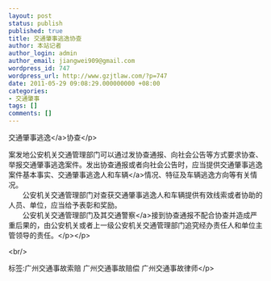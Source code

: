 ```yaml
---
layout: post
status: publish
published: true
title: 交通肇事逃逸协查
author: 本站记者
author_login: admin
author_email: jiangwei909@gmail.com
wordpress_id: 747
wordpress_url: http://www.gzjtlaw.com/?p=747
date: 2011-05-29 09:08:29.000000000 +08:00
categories:
- 交通肇事
tags: []
comments: []
---
```

<p><p> 交通<a>肇事逃逸<&#47;a>协查<&#47;p><p>案发地公安机关交通管理部门可以通过发协查通报、向社会公告等方式要求协查、举报交通肇事逃逸案件。发出协查通报或者向社会公告时，应当提供交通肇事逃逸案件基本事实、交通肇事逃逸人和<a>车辆<&#47;a>情况、特征及车辆逃逸方向等有关情况。<br>　　公安机关交通管理部门对查获交通肇事逃逸人和车辆提供有效线索或者协助的人员、单位，应当给予表彰和奖励。<br>　　公安机关交通管理部门及其<a>交通警察<&#47;a>接到协查通报不配合协查并造成严重后果的，由公安机关或者上一级公安机关交通管理部门追究经办责任人和单位主管领导的责任。<&#47;p><&#47;p><br&#47;><p>标签:广州交通事故索赔 广州交通事故赔偿 广州交通事故律师<&#47;p>
